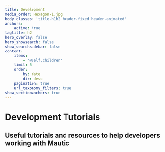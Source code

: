 ```yaml
---
title: Development
media_order: Hexagon-1.jpg
body_classes: 'title-h1h2 header-fixed header-animated'
anchors:
    active: true
tagtitle: h2
hero_overlay: false
hero_showsearch: false
show_searchsidebar: false
content:
    items:
        - '@self.children'
    limit: 5
    order:
        by: date
        dir: desc
    pagination: true
    url_taxonomy_filters: true
show_sectionanchors: true
---
```


# Development Tutorials
## Useful tutorials and resources to help developers working with Mautic